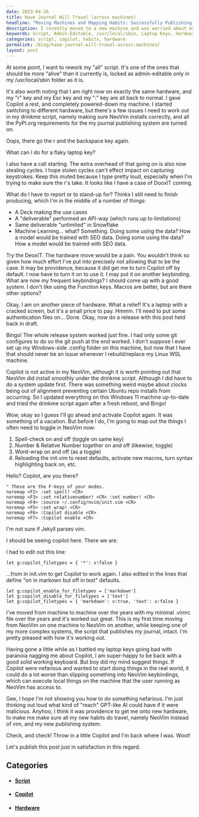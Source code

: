 ```yaml
---
date: 2023-04-26
title: Have Journal Will Travel (across machines)
headline: "Moving Machines and Mapping Habits: Successfully Publishing with Copilot After a System Update."
description: I recently moved to a new machine and was worried about my complex publishing system staying intact, especially with the GPT-like AI, Copilot. After getting a new keyboard and making sure my habits traveled with me, I was able to successfully set up Copilot and publish a post. Read on to find out how I overcame my worries and completed my tasks.
keywords: Script, Admin-Editable, /usr/local/sbin, Laptop Keys, Hardware, Deck, API-way, System Update, Copilot, GPT-Like AI, Keyboard, Habits, Publish, Post
categories: script, copilot, habits, hardware
permalink: /blog/have-journal-will-travel-across-machines/
layout: post
---
```



At some point, I want to rework my "all" script. It's one of the ones that
should be more "alive" than it currently is, locked as admin-editable only in
my /usr/local/sbin folder as it is.

It's also worth noting that I am right now on exactly the same hardware, and my
"r" key and my Esc key and my ":" key are all back to normal. I gave Copilot a
rest, and completely powered-down my machine. I started switching to different
hardware, but there's a few issues I need to work out in my drinkme script,
namely making sure NeoVim installs correctly, and all the PyPI.org requirements
for the my journal publishing system are turned on.

Oops, there go the r and the backspace key again.

What can I do for a flaky laptop key? 

I also have a call starting. The extra overhead of that going on is also now
stealing cycles. I hope stolen cycles can't effect impact on capturing
keystrokes. Keep this muted because I type pretty loud, especially when I'm
trying to make sure the r's take. It looks like I have a case of DooxIT coming.

What do I have to report or to stand-up for? Thinks I still need to finish
producing, which I'm in the middle of a number of things:

- A Deck making the use cases
- A "deliverable" performed an API-way (which runs up to limitations)
- Same deliverable "unlimited" in Snowflake
- Machine Learning... what? Something. Doing some using the data? How a model
  would be trained with SEO data. Doing some using the data? How a model would
  be trained with SEO data.

Try the DeoxIT. The hardware move would be a pain. You wouldn't think so given
how much effort I've put into precisely not allowing that to be the case. It
may be providence, because it did get me to turn Copilot off by default. I now
have to turn it on to use it. I may put it on another keybinding. What are now
my frequent keybindings? I should come up with a good system. I don't like
using the Function keys. Macros are better, but are there other options?

Okay, I am on another piece of hardware. What a relief! It's a laptop with a
cracked screen, but it's a small price to pay. Hmmm. I'll need to put some
authentication files on... Done. Okay, now do a release with this post held
back in draft.

Bingo! The whole release system worked just fine. I had only some git
configures to do so the git push at the end worked. I don't suppose I ever set
up my Windows-side .config folder on this machine, but now that I have that
should never be an issue whenever I rebuild/replace my Linux WSL machine.

Copilot is not active in my NeoVim, although it is worth pointing out that
NeoVim did install smoothly under the drinkme script. Although I did have to do
a system update first. There was something weird maybe about clocks being out
of alignment preventing certain Ubuntu repo installs from occurring. So I
updated everything on this Windows 11 machine up-to-date and tried the drinkme
script again after a fresh reboot, and Bingo!

Wow, okay so I guess I'll go ahead and activate Copilot again. It was something
of a vacation. But before I do, I'm going to map out the things I often need to
toggle in NeoVim now:

1. Spell-check on and off (toggle on same key)
2. Number & Relative Number together on and off (likewise, toggle)
3. Word-wrap on and off (as a toggle)
4. Reloading the init.vim to reset defaults, activate new macros, turn syntax
   highlighting back on, etc.

Hello? Copilot, are you there?

```vim
" These are the F-keys of your modes.
noremap <F2> :set spell! <CR>
noremap <F3> :set relativenumber! <CR> :set number! <CR>
noremap <F4> :source ~/.config/nvim/init.vim <CR>
noremap <F5> :set wrap! <CR>
noremap <F6> :Copilot disable <CR>
noremap <F7> :Copilot enable <CR>
```

I'm not sure if Jekyll parses vim. 

I should be seeing copilot here. There we are.

I had to edit out this line:

```vim
let g:copilot_filetypes = { '*': v:false }
```

...from in init.vim to get Copilot to work again. I also edited in the lines
that define "on in markown but off in text" defaults.

```vim
let g:copilot_enable_for_filetypes = ['markdown']
let g:copilot_disable_for_filetypes = ['text']
let g:copilot_filetypes = { 'markdown': v:true, 'text': v:false }
```

I've moved from machine to machine over the years with my minimal .vimrc file
over the years and it's worked out great. This is my first time moving from
NeoVim on one machine to NeoVim on another, while keeping one of my more
complex systems, the script that publishes my journal, intact. I'm pretty
pleased with how it's working out.

Having gone a little while as I battled my laptop keys going bad with paranoia
nagging me about Copilot, I am super-happy to be back with a good solid working
keyboard. But boy did my mind suggest things. If Copilot were nefarious and
wanted to start doing things in the real world, it could do a lot worse than
slipping something into NeoVim keybindings, which can execute local things on
the machine that the user running as NeoVim has access to.

Gee, I hope I'm not showing you how to do something nefarious. I'm just
thinking out loud what kind of "reach" GPT-like AI could have if it were
malicious. Anyhoo, I think it was providence to get me onto new hardware, to
make me make sure all my new habits do travel, namely NeoVim instead of vim,
and my new publishing system.

Check, and check! Throw in a little Copilot and I'm back where I was. Woot!

Let's publish this post just in satisfaction in this regard.


## Categories

<ul>
<li><h4><a href='/script/'>Script</a></h4></li>
<li><h4><a href='/copilot/'>Copilot</a></h4></li>
<li><h4><a href='/hardware/'>Hardware</a></h4></li></ul>